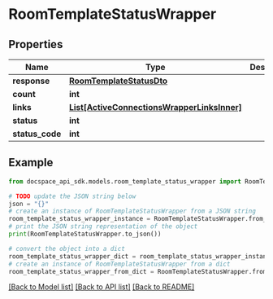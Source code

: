 # RoomTemplateStatusWrapper

## Properties

Name | Type | Description | Notes
------------ | ------------- | ------------- | -------------
**response** | [**RoomTemplateStatusDto**](RoomTemplateStatusDto.md) |  | [optional] 
**count** | **int** |  | [optional] 
**links** | [**List[ActiveConnectionsWrapperLinksInner]**](ActiveConnectionsWrapperLinksInner.md) |  | [optional] 
**status** | **int** |  | [optional] 
**status_code** | **int** |  | [optional] 

## Example

```python
from docspace_api_sdk.models.room_template_status_wrapper import RoomTemplateStatusWrapper

# TODO update the JSON string below
json = "{}"
# create an instance of RoomTemplateStatusWrapper from a JSON string
room_template_status_wrapper_instance = RoomTemplateStatusWrapper.from_json(json)
# print the JSON string representation of the object
print(RoomTemplateStatusWrapper.to_json())

# convert the object into a dict
room_template_status_wrapper_dict = room_template_status_wrapper_instance.to_dict()
# create an instance of RoomTemplateStatusWrapper from a dict
room_template_status_wrapper_from_dict = RoomTemplateStatusWrapper.from_dict(room_template_status_wrapper_dict)
```
[[Back to Model list]](../README.md#documentation-for-models) [[Back to API list]](../README.md#documentation-for-api-endpoints) [[Back to README]](../README.md)



